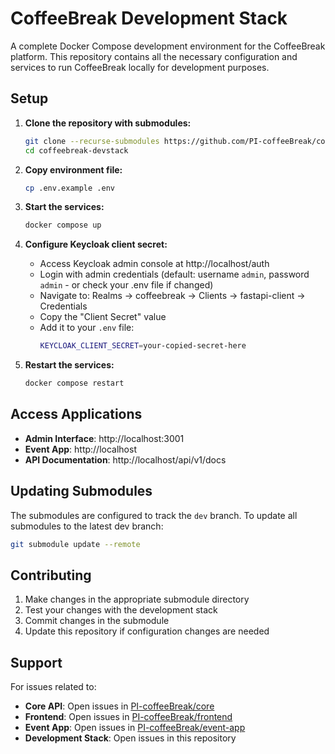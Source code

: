 # CoffeeBreak Development Stack

A complete Docker Compose development environment for the CoffeeBreak platform. This repository contains all the necessary configuration and services to run CoffeeBreak locally for development purposes.

## Setup

1. **Clone the repository with submodules:**
   ```bash
   git clone --recurse-submodules https://github.com/PI-coffeeBreak/coffeebreak-devstack.git
   cd coffeebreak-devstack
   ```

2. **Copy environment file:**
   ```bash
   cp .env.example .env
   ```

3. **Start the services:**
   ```bash
   docker compose up
   ```

4. **Configure Keycloak client secret:**
   - Access Keycloak admin console at http://localhost/auth
   - Login with admin credentials (default: username `admin`, password `admin` - or check your .env file if changed)
   - Navigate to: Realms → coffeebreak → Clients → fastapi-client → Credentials
   - Copy the "Client Secret" value
   - Add it to your `.env` file:
     ```bash
     KEYCLOAK_CLIENT_SECRET=your-copied-secret-here
     ```

5. **Restart the services:**
   ```bash
   docker compose restart
   ```

## Access Applications

- **Admin Interface**: http://localhost:3001
- **Event App**: http://localhost
- **API Documentation**: http://localhost/api/v1/docs

## Updating Submodules

The submodules are configured to track the `dev` branch. To update all submodules to the latest dev branch:

```bash
git submodule update --remote
```

## Contributing

1. Make changes in the appropriate submodule directory
2. Test your changes with the development stack
3. Commit changes in the submodule
4. Update this repository if configuration changes are needed

## Support

For issues related to:
- **Core API**: Open issues in [PI-coffeeBreak/core](https://github.com/PI-coffeeBreak/core)
- **Frontend**: Open issues in [PI-coffeeBreak/frontend](https://github.com/PI-coffeeBreak/frontend)
- **Event App**: Open issues in [PI-coffeeBreak/event-app](https://github.com/PI-coffeeBreak/event-app)
- **Development Stack**: Open issues in this repository